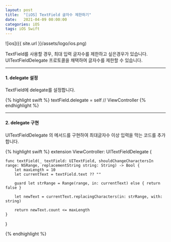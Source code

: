 ```yaml
---
layout: post
title:  "[iOS] TextField 글자수 제한하기"
date:   2021-04-09 00:00:00
categories: iOS
tags: iOS Swift
---
```


![ios]({{ site.url }}/assets/logo/ios.png)

TextField를 사용할 경우, 최대 입력 글자수를 제한하고 싶은경우가 있습니다.
UITextFieldDelegate 프로토콜을 채택하여 글자수를 제한할 수 있습니다.

***

#### 1. delegate 설정

TextField에 delegate를 설정합니다.

{% highlight swift %}
textField.delegate = self // ViewController
{% endhighlight %}

***

#### 2. delegate 구현

UITextFieldDelegate 의 메서드를 구현하여 최대글자수 이상 입력을 막는 코드를 추가합니다.

{% highlight swift %}
extension ViewController: UITextFieldDelegate {

    func textField(_ textField: UITextField, shouldChangeCharactersIn range: NSRange, replacementString string: String) -> Bool {
        let maxLength = 10
        let currentText = textField.text ?? ""

        guard let strRange = Range(range, in: currentText) else { return false }

        let newText = currentText.replacingCharacters(in: strRange, with: string)

        return newText.count <= maxLength
    }
}

{% endhighlight %}